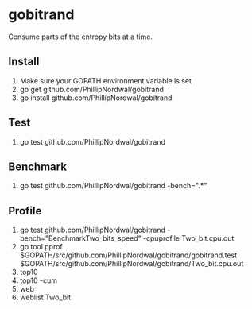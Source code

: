 gobitrand
=========

Consume parts of the entropy bits at a time.

## Install
1. Make sure your GOPATH environment variable is set
2. go get github.com/PhillipNordwal/gobitrand
3. go install github.com/PhillipNordwal/gobitrand
## Test
1. go test github.com/PhillipNordwal/gobitrand
## Benchmark
1. go test github.com/PhillipNordwal/gobitrand -bench=".*"
## Profile
1. go test github.com/PhillipNordwal/gobitrand -bench="BenchmarkTwo_bits_speed" -cpuprofile Two_bit.cpu.out
2. go tool pprof $GOPATH/src/github.com/PhillipNordwal/gobitrand/gobitrand.test $GOPATH/src/github.com/PhillipNordwal/gobitrand/Two_bit.cpu.out
3. top10
4. top10 -cum
5. web
6. weblist Two_bit
